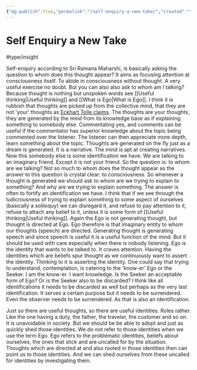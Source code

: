 ```yaml
---
{"dg-publish":true,"permalink":"/self-enquiry-a-new-take/","created":"","updated":""}
---
```



<!-- Google tag (gtag.js) --> <script async src="https://www.googletagmanager.com/gtag/js?id=G-016LPJM6XZ"></script> <script> window.dataLayer = window.dataLayer || []; function gtag(){dataLayer.push(arguments);} gtag('js', new Date()); gtag('config', 'G-016LPJM6XZ'); </script>

# Self Enquiry a New Take


#type/insight 

Self-enquiry according to Sri Ramana Maharshi, is basically asking the question to whom does this thought appear? It aims as focusing attention at consciousness itself. To abide in consciousness without thought. A very useful exercise no doubt.
But you can also also ask to whom am I talking? Because thought is nothing but unspoken words see [[Useful thinking\|Useful thinking]] and [[What is Ego\|What is Ego]]. I think it is rubbish that thoughts are picked up from the collective mind, that they are not 'your' thoughts as [Eckhart Tolle claims](https://youtu.be/hbj4nLOPN8o). The thoughts are your thoughts, they are generated by the mind from its knowledge base as if explaining something to somebody else. Commentating yes, and comments can be useful if the commentator has superior knowledge about the topic being commented over the listener. The listener can then appreciate more depth, learn something about the topic. Thoughts are generated on the fly just as a dream is generated. It is a narrative. The mind is apt at creating narratives. Now this somebody else is some identification we have. We are talking to an imaginary friend. Except it is not your friend. So the question is: to whom are we talking? Not so much to whom does the thought appear as the answer to this question is crystal clear: to consciousness. So whenever a thought is generated we should ask to whom are we trying to explain to something? And why are we trying to explain something. The answer is often to fortify an identification we have. I think that if we see through the ludicrousness of trying to explain something to some aspect of ourselves (basically a soliloquy) we can disregard it, and refuse to pay attention to it, refuse to attach any belief to it, unless it is some form of [[Useful thinking\|Useful thinking]]. Again the Ego is not generating thought, but thought is directed at Ego. Ego therefore is that imaginary entity to whom our thoughts (speech) are directed. Generating thought is generating speech and since speech is useful it is a useful function of the mind. But it should be used with care especially when there is nobody listening. 
Ego is the identity that wants to be talked to. It craves attention. Having the identities which are beliefs spur thought as we continuously want to assert the identity. Thinking to it is asserting the identity. 
One could say that trying to understand, contemplation, is catering to the 'know-er' Ego or the Seeker. I am the know-er. I want knowledge. Is the Seeker an acceptable form of Ego? Or is the Seeker also to be discarded? I think like all identifications it needs to be discarded as well but perhaps as the very last identification. It serves a certain purpose but it needs to be surrendered. Even the observer needs to be surrendered. As that is also an identification.

Just so there are useful thoughts, so there are useful identities. Roles rather. Like the one having a duty, the father, the traveler, the customer and so on. It is unavoidable in society. But we should be be able to adopt and just as quickly shed those identities. We do not refer to those identities when we use the term Ego. Ego refers to the problematic identities, beliefs about ourselves, the ones that stick and are uncalled for by the situation. Thoughts which are directed at and also rooted in those identities then can point us to those identities. And we can shed ourselves from these uncalled for identities by investigating them.